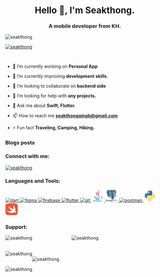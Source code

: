 <h1 align="center">Hello 👋, I'm Seakthong.</h1>
<h3 align="center">A mobile developer from KH.</h3>

<p align="left"> <img src="https://komarev.com/ghpvc/?username=seakthong&label=Profile%20views&color=0e75b6&style=flat" alt="seakthong" /> </p>

<p align="left"> <a href="https://github.com/ryo-ma/github-profile-trophy"><img src="https://github-profile-trophy.vercel.app/?username=seakthong" alt="seakthong" /></a> </p>

<p align="left"> <a href="https://twitter.com/" target="blank"><img src="https://img.shields.io/twitter/follow/?logo=twitter&style=for-the-badge" alt="" /></a> </p>

- 🔭 I’m currently working on **Personal App**

- 🌱 I’m currently improving **development skills.**

- 👯 I’m looking to collaborate on **backend side**

- 🤝 I’m looking for help with **any projects.**

- 💬 Ask me about **Swift, Flutter.**

- 📫 How to reach me **seakthongaingb@gmail.com**

- ⚡ Fun fact **Traveling, Camping, Hiking.**

### Blogs posts
<!-- BLOG-POST-LIST:START -->
<!-- BLOG-POST-LIST:END -->

<h3 align="left">Connect with me:</h3>
<p align="left">
<a href="https://dev.to/seakthong" target="blank"><img align="center" src="https://raw.githubusercontent.com/rahuldkjain/github-profile-readme-generator/master/src/images/icons/Social/devto.svg" alt="seakthong" height="30" width="40" /></a>
</p>

<h3 align="left">Languages and Tools:</h3>
<p align="left"> <a href="https://dart.dev" target="_blank" rel="noreferrer"> <img src="https://www.vectorlogo.zone/logos/dartlang/dartlang-icon.svg" alt="dart" width="40" height="40"/> </a> <a href="https://www.figma.com/" target="_blank" rel="noreferrer"> <img src="https://www.vectorlogo.zone/logos/figma/figma-icon.svg" alt="figma" width="40" height="40"/> </a> <a href="https://firebase.google.com/" target="_blank" rel="noreferrer"> <img src="https://www.vectorlogo.zone/logos/firebase/firebase-icon.svg" alt="firebase" width="40" height="40"/> </a> <a href="https://flutter.dev" target="_blank" rel="noreferrer"> <img src="https://www.vectorlogo.zone/logos/flutterio/flutterio-icon.svg" alt="flutter" width="40" height="40"/> </a> <a href="https://git-scm.com/" target="_blank" rel="noreferrer"> <img src="https://www.vectorlogo.zone/logos/git-scm/git-scm-icon.svg" alt="git" width="40" height="40"/> </a> <a href="https://www.java.com" target="_blank" rel="noreferrer"> <img src="https://raw.githubusercontent.com/devicons/devicon/master/icons/java/java-original.svg" alt="java" width="40" height="40"/> </a> <a href="https://www.postgresql.org" target="_blank" rel="noreferrer"> <img src="https://raw.githubusercontent.com/devicons/devicon/master/icons/postgresql/postgresql-original-wordmark.svg" alt="postgresql" width="40" height="40"/> </a> <a href="https://postman.com" target="_blank" rel="noreferrer"> <img src="https://www.vectorlogo.zone/logos/getpostman/getpostman-icon.svg" alt="postman" width="40" height="40"/> </a> <a href="https://www.python.org" target="_blank" rel="noreferrer"> <img src="https://raw.githubusercontent.com/devicons/devicon/master/icons/python/python-original.svg" alt="python" width="40" height="40"/> </a> <a href="https://developer.apple.com/swift/" target="_blank" rel="noreferrer"> <img src="https://raw.githubusercontent.com/devicons/devicon/master/icons/swift/swift-original.svg" alt="swift" width="40" height="40"/> </a> </p>

<h3 align="left">Support:</h3>
<p><a href="https://www.buymeacoffee.com/seakthong"> <img align="left" src="https://cdn.buymeacoffee.com/buttons/v2/default-yellow.png" height="50" width="210" alt="seakthong" /></a><a href="https://ko-fi.com/seakthong"> <img align="left" src="https://cdn.ko-fi.com/cdn/kofi3.png?v=3" height="50" width="210" alt="seakthong" /></a></p><br><br>

<p><img align="left" src="https://github-readme-stats.vercel.app/api/top-langs?username=seakthong&show_icons=true&locale=en&layout=compact" alt="seakthong" /></p>

<p>&nbsp;<img align="center" src="https://github-readme-stats.vercel.app/api?username=seakthong&show_icons=true&locale=en" alt="seakthong" /></p>

<p><img align="center" src="https://github-readme-streak-stats.herokuapp.com/?user=seakthong&" alt="seakthong" /></p>
